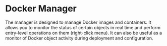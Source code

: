 # Docker Manager
The manager is designed to manage Docker images and containers. It allows you to monitor the status of certain objects in real time and perform entry-level operations on them (right-click menu). It can also be useful as a monitor of Docker object activity during deployment and configuration.
